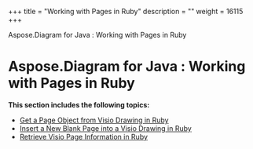 +++
title = "Working with Pages in Ruby" 
description = "" 
weight = 16115 
+++

Aspose.Diagram for Java : Working with Pages in Ruby  

# Aspose.Diagram for Java : Working with Pages in Ruby


**This section includes the following topics:**

*   [Get a Page Object from Visio Drawing in Ruby](https://docs2.aspose.com/diagram/java/plugins/asposediagramjavaforruby/rubyprogrammersguide/workingwithpagesinruby/get+a+page+object+from+visio+drawing+in+ruby)
*   [Insert a New Blank Page into a Visio Drawing in Ruby](https://docs2.aspose.com/diagram/java/plugins/asposediagramjavaforruby/rubyprogrammersguide/workingwithpagesinruby/insert+a+new+blank+page+into+a+visio+drawing+in+ruby)
*   [Retrieve Visio Page Information in Ruby](https://docs2.aspose.com/diagram/java/plugins/asposediagramjavaforruby/rubyprogrammersguide/workingwithpagesinruby/retrieve+visio+page+information+in+ruby)

